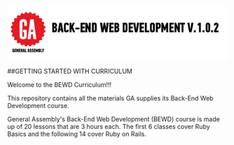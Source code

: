 ![BEWD 1.0.2](assets/instructor_bewd_logo.png)

##GETTING STARTED WITH CURRICULUM

Welcome to the BEWD Curriculum!!!

This repository contains all the materials GA supplies its Back-End Web Development course.

General Assembly's Back-End Web Development (BEWD) course is made up of 20 lessons that are 3 hours each. The first 6 classes cover Ruby Basics and the following 14 cover Ruby on Rails.
